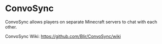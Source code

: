 ConvoSync
=========

ConvoSync allows players on separate Minecraft servers to chat with each other.

ConvoSync Wiki: https://github.com/Blir/ConvoSync/wiki
